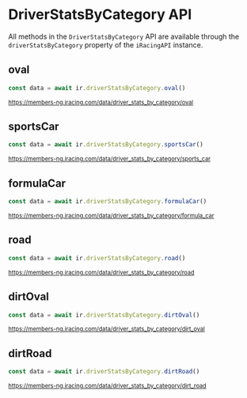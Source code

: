 # DriverStatsByCategory API

All methods in the `DriverStatsByCategory` API are available through the `driverStatsByCategory` property of the `iRacingAPI` instance.

## oval

```ts
const data = await ir.driverStatsByCategory.oval()
```

<sub>https://members-ng.iracing.com/data/driver_stats_by_category/oval</sub>

## sportsCar

```ts
const data = await ir.driverStatsByCategory.sportsCar()
```

<sub>https://members-ng.iracing.com/data/driver_stats_by_category/sports_car</sub>

## formulaCar

```ts
const data = await ir.driverStatsByCategory.formulaCar()
```

<sub>https://members-ng.iracing.com/data/driver_stats_by_category/formula_car</sub>

## road

```ts
const data = await ir.driverStatsByCategory.road()
```

<sub>https://members-ng.iracing.com/data/driver_stats_by_category/road</sub>

## dirtOval

```ts
const data = await ir.driverStatsByCategory.dirtOval()
```

<sub>https://members-ng.iracing.com/data/driver_stats_by_category/dirt_oval</sub>

## dirtRoad

```ts
const data = await ir.driverStatsByCategory.dirtRoad()
```

<sub>https://members-ng.iracing.com/data/driver_stats_by_category/dirt_road</sub>
